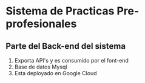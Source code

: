 # Sistema de Practicas Pre-profesionales
## Parte del Back-end del sistema
1. Exporta API's y es consumido por el font-end
2. Base de datos Mysql
3. Esta deployado en Google Cloud

